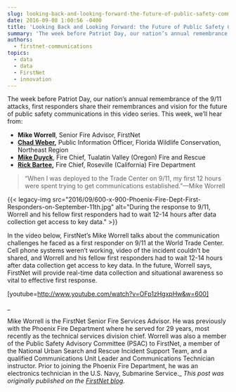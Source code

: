 ```yaml
---
slug: looking-back-and-looking-forward-the-future-of-public-safety-communications-in-the-post-911-era-a-video-series
date: 2016-09-08 1:00:56 -0400
title: 'Looking Back and Looking Forward: the Future of Public Safety Communications in the Post 9/11 Era—a Video Series'
summary: 'The week before Patriot Day, our nation’s annual remembrance of the 9/11 attacks, first responders share their remembrances and vision for the future of public safety communications in this video series. This week, we’ll hear from: Mike Worrell, Senior Fire Advisor, FirstNet Chad Weber, Public Information Officer, Florida Wildlife Conservation, Northeast Region Mike Duyck, Fire'
authors:
  - firstnet-communications
topics:
  - data
  - data
  - FirstNet
  - innovation
---
```


The week before Patriot Day, our nation’s annual remembrance of the 9/11 attacks, first responders share their remembrances and vision for the future of public safety communications in this video series. This week, we’ll hear from:

  * **Mike Worrell**, Senior Fire Advisor, FirstNet
  * **[Chad Weber](http://firstnet.gov/newsroom/blog/chad-weber-how-public-safety-broadband-can-help-rural-law-enforcement),** Public Information Officer, Florida Wildlife Conservation, Northeast Region
  * [**Mike Duyck**](http://firstnet.gov/newsroom/blog/vlog-broadband-network-will-enable-public-safety-work-%E2%80%9Cunthrottled%E2%80%9D), Fire Chief, Tualatin Valley (Oregon) Fire and Rescue
  * **[Rick Bartee](http://firstnet.gov/newsroom/blog/rick-bartee-benefits-data-search-and-rescue),** Fire Chief, Roseville (California) Fire Department

> “When I was deployed to the Trade Center on 9/11, my first 12 hours were spent trying to get communications established.”—Mike Worrell

{{< legacy-img src="2016/09/600-x-900-Phoenix-Fire-Dept-First-Responders-on-September-11th.jpg" alt="During the response to 9/11, Worrell and his fellow first responders had to wait 12-14 hours after data collection get access to key data." >}}

In the video below, FirstNet’s Mike Worrell talks about the communication challenges he faced as a first responder on 9/11 at the World Trade Center. Cell phone systems weren’t working, video of the incident couldn’t be shared, and Worrell and his fellow first responders had to wait 12-14 hours after data collection get access to key data. In the future, Worrell says, FirstNet will provide real-time data collection and situational awareness so vital to effective first response.

[youtube=http://www.youtube.com/watch?v=OFp1zHgxpHw&w=600]

_
  
Mike Worrell is the FirstNet Senior Fire Services Advisor. He was previously with the Phoenix Fire Department where he served for 29 years, most recently as the technical services division chief. Worrell was also a member of the Public Safety Advisory Committee (PSAC) to FirstNet, a member of the National Urban Search and Rescue Incident Support Team, and a qualified Communications Unit Leader and Communications Technician instructor. Prior to joining the Phoenix Fire Department, he was an electronics technician in the U.S. Navy, Submarine Service._
_This post was originally published on the [FirstNet blog](http://www.firstnet.gov/newsroom/blog)._